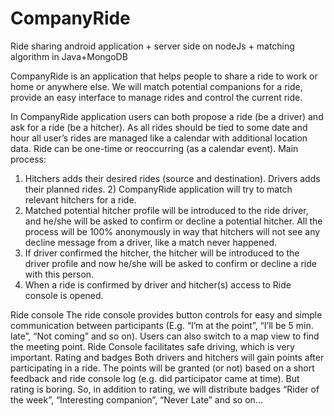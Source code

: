 # CompanyRide
Ride sharing android application + server side on nodeJs + matching algorithm in Java+MongoDB

CompanyRide is an application that helps people to share a ride to work or home or anywhere else. We will match potential companions for a ride, provide an easy interface to manage rides and control the current ride.

In CompanyRide application users can both propose a ride (be a driver) and ask for a ride (be a hitcher). As all rides should be tied to some date and hour all user’s rides are managed like a calendar with additional location data. Ride can be one-time or reoccurring (as a calendar event).
Main process:
1) Hitchers adds their desired rides (source and destination). Drivers adds their planned rides. 2) CompanyRide application will try to match relevant hitchers for a ride.
3) Matched potential hitcher profile will be introduced to the ride driver, and he/she will be asked to confirm or decline a potential hitcher. All the process will be 100% anonymously in way that hitchers will not see any decline message from a driver, like a match never happened.
4) If driver confirmed the hitcher, the hitcher will be introduced to the driver profile and now he/she will be asked to confirm or decline a ride with this person.
5) When a ride is confirmed by driver and hitcher(s) access to Ride console is opened.

Ride console
The ride console provides button controls for easy and simple communication between participants (E.g. “I’m at the point”, “I’ll be 5 min. late”, “Not coming” and so on). Users can also switch to a map view to find the meeting point. Ride Console facilitates safe driving, which is very important. Rating and badges
Both drivers and hitchers will gain points after participating in a ride. The points will be granted (or not) based on a short feedback and ride console log (e.g. did participator came at time).
But rating is boring. So, in addition to rating, we will distribute badges “Rider of the week”, “Interesting companion”, “Never Late” and so on...


